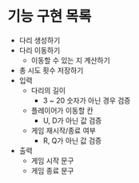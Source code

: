 # 기능 구현 목록

- 다리 생성하기
- 다리 이동하기
    - 이동할 수 있는 지 계산하기
- 총 시도 횟수 저장하기
- 입력
    - 다리의 길이
        - 3 ~ 20 숫자가 아닌 경우 검증
    - 플레이어가 이동할 칸
        - U, D가 아닌 값 검증
    - 게임 재시작/종료 여부
        - R, Q가 아닌 값 검증
- 출력
    - 게임 시작 문구
    - 게임 종료 문구
